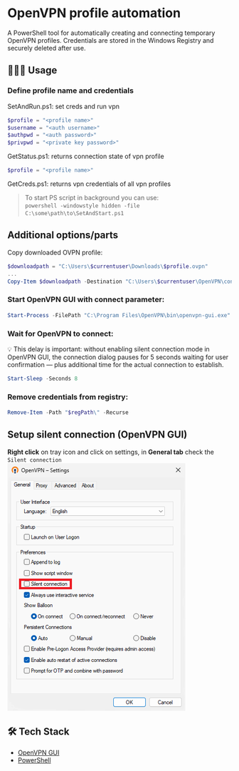 # OpenVPN profile automation
A PowerShell tool for automatically creating and connecting temporary OpenVPN profiles. Credentials are stored in the Windows Registry and securely deleted after use.

## 🧑🏻‍💻 Usage
### Define profile name and credentials
SetAndRun.ps1: set creds and run vpn
```powershell
$profile = "<profile name>"
$username = "<auth username>"
$authpwd = "<auth password>"
$privpwd = "<private key password>"
```
GetStatus.ps1: returns connection state of vpn profile
```powershell
$profile = "<profile name>"
```
GetCreds.ps1: returns vpn credentials of all vpn profiles
>To start PS script in background you can use:<br>`powershell -windowstyle hidden -file C:\some\path\to\SetAndStart.ps1`
## Additional options/parts
Copy downloaded OVPN profile:
```powershell
$downloadpath = "C:\Users\$currentuser\Downloads\$profile.ovpn"
...
Copy-Item $downloadpath -Destination "C:\Users\$currentuser\OpenVPN\config"
```
### Start OpenVPN GUI with connect parameter:
```powershell
Start-Process -FilePath "C:\Program Files\OpenVPN\bin\openvpn-gui.exe" -ArgumentList "--connect $profile.ovpn"
```
### Wait for OpenVPN to connect:
💡 This delay is important: without enabling silent connection mode in OpenVPN GUI, the connection dialog pauses for 5 seconds waiting for user confirmation — plus additional time for the actual connection to establish.
```powershell
Start-Sleep -Seconds 8
```

### Remove credentials from registry:
```powershell
Remove-Item -Path "$regPath\" -Recurse
```

## Setup silent connection (OpenVPN GUI)
**Right click** on tray icon and click on settings, in **General tab** check the `Silent connection`
![Image](/settings.png)

## 🛠️ Tech Stack
- [OpenVPN GUI](https://openvpn.net/community-downloads/)
- [PowerShell](https://github.com/PowerShell/PowerShell)
